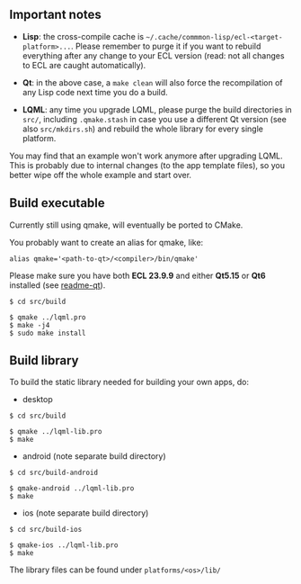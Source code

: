 
Important notes
---------------

* **Lisp**: the cross-compile cache is
  `~/.cache/commmon-lisp/ecl-<target-platform>...`. Please remember to purge it
  if you want to rebuild everything after any change to your ECL version (read:
  not all changes to ECL are caught automatically).

* **Qt**: in the above case, a `make clean` will also force the recompilation
  of any Lisp code next time you do a build.

* **LQML**: any time you upgrade LQML, please purge the build directories in
  `src/`, including `.qmake.stash` in case you use a different Qt version
  (see also `src/mkdirs.sh`) and rebuild the whole library for every single
  platform.

You may find that an example won't work anymore after upgrading LQML. This is
probably due to internal changes (to the app template files), so you better
wipe off the whole example and start over.



Build executable
----------------

Currently still using qmake, will eventually be ported to CMake.

You probably want to create an alias for qmake, like:
```
alias qmake='<path-to-qt>/<compiler>/bin/qmake'
```

Please make sure you have both **ECL 23.9.9** and either **Qt5.15** or **Qt6**
installed (see [readme-qt](readme-qt.md)).

```
$ cd src/build

$ qmake ../lqml.pro
$ make -j4
$ sudo make install
```


Build library
-------------

To build the static library needed for building your own apps, do:

* desktop
```
$ cd src/build

$ qmake ../lqml-lib.pro
$ make
```
* android (note separate build directory)
```
$ cd src/build-android

$ qmake-android ../lqml-lib.pro
$ make
```
* ios (note separate build directory)
```
$ cd src/build-ios

$ qmake-ios ../lqml-lib.pro
$ make
```
The library files can be found under `platforms/<os>/lib/`


